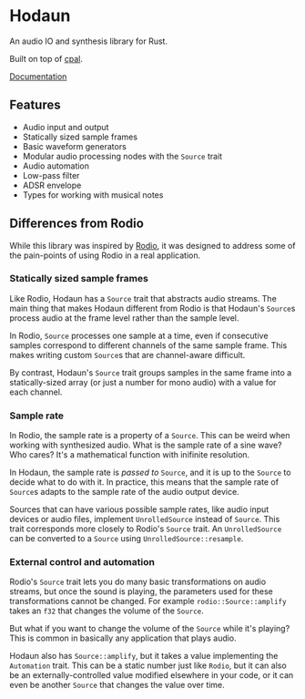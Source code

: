 # Hodaun

An audio IO and synthesis library for Rust.

Built on top of [cpal](https://github.com/RustAudio/cpal).

[Documentation](https://docs.rs/hodaun)

## Features

- Audio input and output
- Statically sized sample frames
- Basic waveform generators
- Modular audio processing nodes with the `Source` trait
- Audio automation
- Low-pass filter
- ADSR envelope
- Types for working with musical notes

## Differences from Rodio

While this library was inspired by [Rodio](https://github.com/RustAudio/rodio), it was designed to address some of the pain-points of using Rodio in a real application.

### Statically sized sample frames

Like Rodio, Hodaun has a `Source` trait that abstracts audio streams.
The main thing that makes Hodaun different from Rodio is that Hodaun's `Source`s process audio at the frame level rather than the sample level.

In Rodio, `Source` processes one sample at a time, even if consecutive samples correspond to different channels of the same sample frame.
This makes writing custom `Source`s that are channel-aware difficult.

By contrast, Hodaun's `Source` trait groups samples in the same frame into a statically-sized array (or just a number for mono audio) with a value for each channel.

### Sample rate

In Rodio, the sample rate is a property of a `Source`. This can be weird when working with synthesized audio. What is the sample rate of a sine wave? Who cares? It's a mathematical function with inifinite resolution.

In Hodaun, the sample rate is *passed to* `Source`, and it is up to the `Source` to decide what to do with it. In practice, this means that the sample rate of `Source`s adapts to the sample rate of the audio output device.

Sources that can have various possible sample rates, like audio input devices or audio files, implement `UnrolledSource` instead of `Source`. This trait corresponds more closely to Rodio's `Source` trait. An `UnrolledSource` can be converted to a `Source` using `UnrolledSource::resample`.

### External control and automation

Rodio's `Source` trait lets you do many basic transformations on audio streams, but once the sound is playing, the parameters used for these transformations cannot be changed.
For example `rodio::Source::amplify` takes an `f32` that changes the volume of the `Source`.

But what if you want to change the volume of the `Source` while it's playing? This is common in basically any application that plays audio.

Hodaun also has `Source::amplify`, but it takes a value implementing the `Automation` trait.
This can be a static number just like `Rodio`, but it can also be an externally-controlled value modified elsewhere in your code, or it can even be another `Source` that changes the value over time.